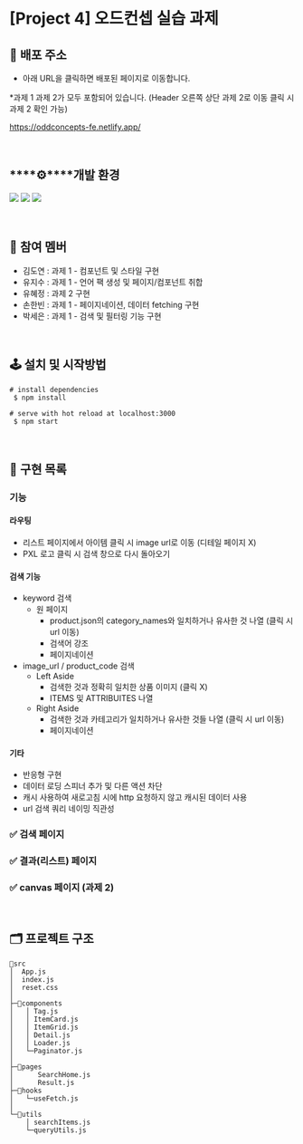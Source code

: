 # [**Project 4**] 오드컨셉 실습 과제

## 🔗 배포 주소

- 아래 URL을 클릭하면 배포된 페이지로 이동합니다.

*과제 1 과제 2가 모두 포함되어 있습니다. (Header 오른쪽 상단 과제 2로 이동 클릭 시 과제 2 확인 가능)

https://oddconcepts-fe.netlify.app/



<br>

## ****⚙****개발 환경

<img src="https://img.shields.io/badge/react-61DAFB?style=for-the-badge&logo=react&logoColor=black"> <img src="https://img.shields.io/badge/javascript-F7DF1E?style=for-the-badge&logo=javascript&logoColor=black"> <img src="https://img.shields.io/badge/Tailwind_CSS-38B2AC?style=for-the-badge&logo=tailwind-css&logoColor=white">

<br>

## 🧑 참여 멤버

- 김도연 : 과제 1 - 컴포넌트 및 스타일 구현 
- 유지수 : 과제 1 - 언어 팩 생성 및 페이지/컴포넌트 취합
- 유혜정 : 과제 2 구현
- 손한빈 : 과제 1 - 페이지네이션, 데이터 fetching 구현 
- 박세은 : 과제 1 - 검색 및 필터링 기능 구현

<br>

## 🕹  설치 및 시작방법

```
# install dependencies
 $ npm install

# serve with hot reload at localhost:3000
 $ npm start
```

<br>

## 📝 구현 목록

### 기능

#### 라우팅
- 리스트 페이지에서 아이템 클릭 시 image url로 이동 (디테일 페이지 X)
- PXL 로고 클릭 시 검색 창으로 다시 돌아오기

#### 검색 기능
- keyword 검색
    - 원 페이지
        - product.json의 category_names와 일치하거나 유사한 것 나열 (클릭 시 url 이동)
        - 검색어 강조
        - 페이지네이션
- image_url / product_code 검색
    - Left Aside
        - 검색한 것과 정확히 일치한 상품 이미지 (클릭 X)
        - ITEMS 및 ATTRIBUITES 나열
    - Right Aside
        - 검색한 것과 카테고리가 일치하거나 유사한 것들 나열 (클릭 시 url 이동)
        - 페이지네이션
#### 기타
- 반응형 구현
- 데이터 로딩 스피너 추가 및 다른 액션 차단
- 캐시 사용하여 새로고침 시에 http 요청하지 않고 캐시된 데이터 사용
- url 검색 쿼리 네이밍 직관성

### ✅ 검색 페이지


### ✅ 결과(리스트) 페이지


### ✅ canvas 페이지 (과제 2)


<br>

## 🗂 프로젝트 구조
```
📁src
│  App.js
│  index.js
│  reset.css
│
├─📁components
│	│ Tag.js
│	│ ItemCard.js
│	│ ItemGrid.js
│	│ Detail.js
│	│ Loader.js
│	└─Paginator.js
│
├─📁pages
│      SearchHome.js
│      Result.js
├─📁hooks
│	└─useFetch.js
│			
└─📁utils
	│ searchItems.js
	└─queryUtils.js
```
